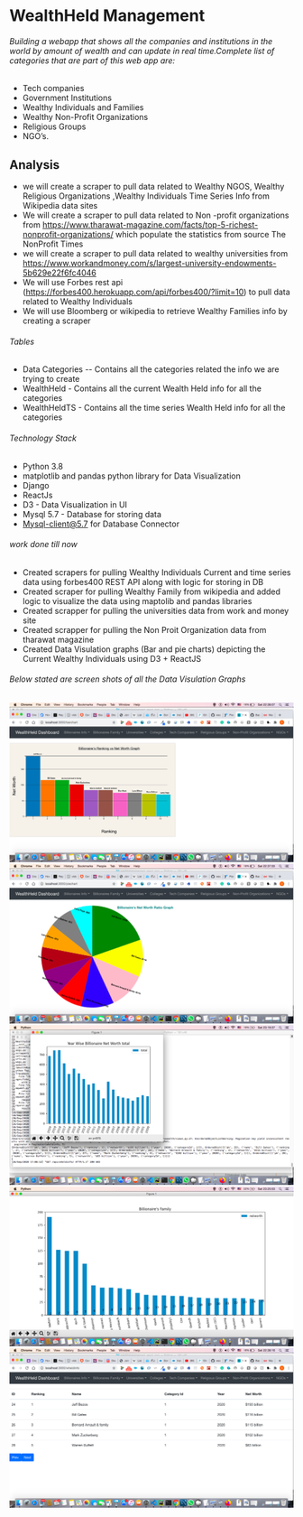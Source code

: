 # WealthHeld Management

###### Building a webapp that shows all the companies and institutions in the world by amount of wealth and can update in real time.Complete list of categories that are part of this web app are:
  * Tech companies 
  * Government Institutions 
  * Wealthy Individuals and Families 
  * Wealthy Non-Profit Organizations 
  * Religious Groups 
  * NGO’s.

## Analysis
* we will create a scraper to pull data related to Wealthy NGOS, Wealthy Religious Organizations ,Wealthy Individuals Time Series Info from Wikipedia data sites
* We will create a scraper to pull data related to Non -profit organizations from https://www.tharawat-magazine.com/facts/top-5-richest-nonprofit-organizations/ which populate the statistics from source The NonProfit Times
* we will create a scraper to pull data related to wealthy universities from  https://www.workandmoney.com/s/largest-university-endowments-5b629e22f6fc4046
* We will use Forbes rest api (https://forbes400.herokuapp.com/api/forbes400/?limit=10) to pull data related to Wealthy Individuals
* We will use Bloomberg or wikipedia to retrieve Wealthy Families info by creating a scraper

###### Tables
- Data Categories -- Contains all the categories related the info we are trying to create
- WealthHeld - Contains all the current Wealth Held info for all the categories
- WealthHeldTS - Contains all the time series Wealth Held info for all the categories

###### Technology Stack
* Python 3.8
* matplotlib and pandas python library for Data Visualization
* Django
* ReactJs
* D3 - Data Visualization in UI
* Mysql 5.7 - Database for storing data
* Mysql-client@5.7 for Database Connector

###### work done till now
* Created scrapers for pulling Wealthy Individuals Current and time series data using forbes400 REST API along with logic for storing in DB
* Created scraper for pulling Wealthy Family from wikipedia and added logic to visualize the data using maptolib and pandas libraries
* Created scrapper for pulling the universities data from work and money site
* Created scrapper for pulling the Non Proit Organization data from tharawat magazine
* Created Data Visulation graphs (Bar and pie charts) depicting the Current Wealthy Individuals using D3 + ReactJS

###### Below stated are screen shots of all the Data Visulation Graphs
![](images/WealthyIndividualsBarChart.png)
![](images/WealthyIndividualsPieChart.png)
![](images/YearwiseBillionariestotalNetworth.png)
![](images/WealthyFamiliesBarChart.png)
![](images/WealthyIndividualData.png)
